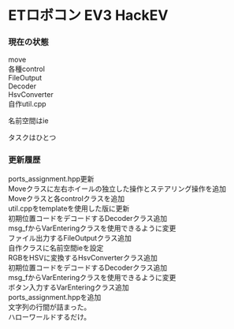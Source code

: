 ETロボコン EV3 HackEV
====
### 現在の状態
move  
各種control  
FileOutput  
Decoder  
HsvConverter  
自作util.cpp  
  
名前空間はie  
  
タスクはひとつ  

### 更新履歴
ports_assignment.hpp更新  
Moveクラスに左右ホイールの独立した操作とステアリング操作を追加  
Moveクラスと各controlクラスを追加  
util.cppをtemplateを使用した版に更新  
初期位置コードをデコードするDecoderクラス追加  
msg_fからVarEnteringクラスを使用できるように変更  
ファイル出力するFileOutputクラス追加  
自作クラスに名前空間ieを設定  
RGBをHSVに変換するHsvConverterクラス追加  
初期位置コードをデコードするDecoderクラス追加  
msg_fからVarEnteringクラスを使用できるように変更  
ボタン入力するVarEnteringクラス追加  
ports_assignment.hppを追加  
文字列の行間が詰まった。  
ハローワールドするだけ。
